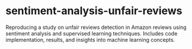 # sentiment-analysis-unfair-reviews
Reproducing a study on unfair reviews detection in Amazon reviews using sentiment analysis and supervised learning techniques. Includes code implementation, results, and insights into machine learning concepts.
